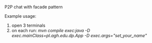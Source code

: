 P2P chat with facade pattern

Example usage:
1) open 3 terminals
2) on each run:  *mvn compile exec:java -D exec.mainClass=pl.agh.edu.dp.App -D exec.args="set_your_name"*